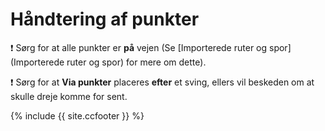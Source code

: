 # Håndtering af punkter

:exclamation: Sørg for at alle punkter er **på** vejen (Se [Importerede ruter og spor](Importerede ruter og spor) for mere om dette).

:exclamation: Sørg for at **Via punkter** placeres **efter** et sving, ellers vil beskeden om at skulle dreje komme for sent.









{% include {{ site.ccfooter }} %}
